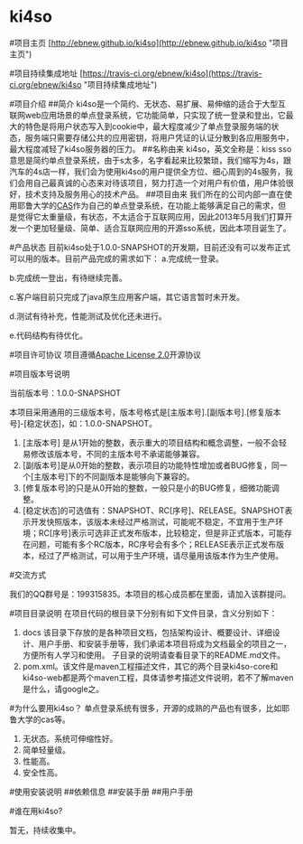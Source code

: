 ki4so
=====
#项目主页
[http://ebnew.github.io/ki4so](http://ebnew.github.io/ki4so "项目主页")

#项目持续集成地址
[https://travis-ci.org/ebnew/ki4so](https://travis-ci.org/ebnew/ki4so "项目持续集成地址")

#项目介绍
##简介
ki4so是一个简约、无状态、易扩展、易伸缩的适合于大型互联网web应用场景的单点登录系统，它功能简单，只实现了统一登录和登出，它最大的特色是将用户状态写入到cookie中，最大程度减少了单点登录服务端的状态，服务端只需要存储公共的应用密钥，将用户凭证的认证分散到各应用服务中，最大程度减轻了ki4so服务器的压力。
##名称由来
ki4so，英文全称是：kiss sso意思是简约单点登录系统，由于s太多，名字看起来比较繁琐，我们缩写为4s，跟汽车的4s店一样，我们会为使用ki4so的用户提供全方位、细心周到的4s服务，我们会用自己最真诚的心态来对待该项目，努力打造一个对用户有价值，用户体验很好，技术支持及服务用心的技术产品。
##项目由来
我们所在的公司内部一直在使用耶鲁大学的[CAS](https://github.com/ywbrj042/cas "CAS")作为自己的单点登录系统，在功能上能够满足自己的需求，但是觉得它太重量级，有状态，不太适合于互联网应用，因此2013年5月我们打算开发一个更加轻量级、简单、适合互联网应用的开源sso系统，因此本项目诞生了。


#产品状态
目前ki4so处于1.0.0-SNAPSHOT的开发期，目前还没有可以发布正式可以用的版本。目前产品完成的需求如下：
a.完成统一登录。

b.完成统一登出，有待继续完善。

c.客户端目前只完成了java原生应用客户端，其它语言暂时未开发。

d.测试有待补充，性能测试及优化还未进行。

e.代码结构有待优化。

#项目许可协议
项目遵循[Apache License 2.0](http://www.apache.org/licenses/LICENSE-2.0)开源协议

#项目版本号说明

当前版本号：1.0.0-SNAPSHOT

本项目采用通用的三级版本号，版本号格式是[主版本号].[副版本号].[修复版本号]-[稳定状态]，如：1.0.0-SNAPSHOT。

1. [主版本号] 是从1开始的整数，表示重大的项目结构和概念调整，一般不会轻易修改该版本号，不同的主版本号不承诺能够兼容。
2. [副版本号]是从0开始的整数，表示项目的功能特性增加或者BUG修复，同一个[主版本号]下的不同副版本是能够向下兼容的。
3. [修复版本号]的只是从0开始的整数，一般只是小的BUG修复，细微功能调整。
4. [稳定状态]的可选值有：SNAPSHOT、RC[序号]、RELEASE。SNAPSHOT表示开发快照版本，该版本未经过严格测试，可能呢不稳定，不宜用于生产环境；RC[序号]表示可选非正式发布版本，比较稳定，但是非正式版本，可能存在问题，可能有多个RC版本，RC序号会有多个；RELEASE表示正式发布版本，经过了严格测试，可以用于生产环境，请尽量用该版本作为生产使用。

#交流方式

我们的QQ群号是：199315835。本项目的核心成员都在里面，请加入该群提问。

#项目目录说明
在项目代码的根目录下分别有如下文件目录，含义分别如下：

1. docs 该目录下存放的是各种项目文档，包括架构设计、概要设计、详细设计、用户手册、和安装手册等，我们承诺本项目将成为文档最全的项目之一，方便所有人学习和使用。 子目录的说明请查看目录下的README.md文件。
2. pom.xml。该文件是maven工程描述文件，其它的两个目录ki4so-core和ki4so-web都是两个maven工程，具体请参考描述文件说明，若不了解maven是什么，请google之。


#为什么要用ki4so？
单点登录系统有很多，开源的成熟的产品也有很多，比如耶鲁大学的cas等。

1. 无状态。系统可伸缩性好。
2. 简单轻量级。
3. 性能高。
4. 安全性高。

#使用安装说明
##依赖信息
##安装手册
##用户手册



#谁在用ki4so?

暂无，持续收集中。


